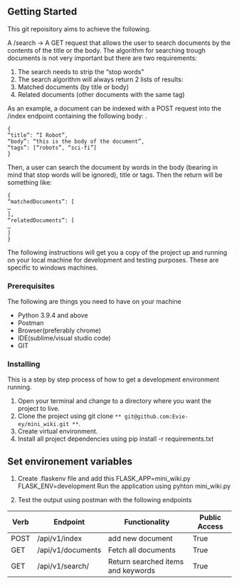 ## Getting Started

This git repoisitory aims to achieve the following.

A /search -> A GET request that allows the user to search documents by the contents of the
title or the body. 
The algorithm for searching trough documents is not very important but
there are two requirements:
1. The search needs to strip the “stop words”
2. The search algorithm will always return 2 lists of results:
  1. Matched documents (by title or body)
  2. Related documents (other documents with the same tag)
 
As an example, a document can be indexed with a POST request into the /index endpoint containing the
following body: .
```
{
“title”: “I Robot”,
“body”: “this is the body of the document”,
“tags”: [“robots”, “sci-fi”]
}
```
Then, a user can search the document by words in the body (bearing in mind that stop words will be
ignored), title or tags. Then the return will be something like:

```
{
“matchedDocuments”: [
…
],
“relatedDocuments”: [
…
]
}
```
The following instructions will get you a copy of the project up and running on your local machine for development and testing purposes. These are specific to windows machines.

### Prerequisites

The following are things you need to have on your machine
* Python 3.9.4 and above
* Postman
* Browser(preferably chrome)
* IDE(sublime/visual studio code)
* GIT


### Installing
This is a step by step process of how to get a development environment running.
1. Open your terminal and change to a directory where you want the project to live.
2. Clone the project using git clone `** git@github.com:Evie-ey/mini_wiki.git **`.
3. Create virtual environment.
4. Install all project dependencies using pip install -r requirements.txt
## Set environement variables
1. Create .flaskenv file and add this
  FLASK_APP=mini_wiki.py
  FLASK_ENV=development
 Run the application using pyhton mini_wiki.py

5. Test the output using postman with the following endpoints

| Verb | Endpoint               | Functionality |Public Access |
|------|------------------------|---------------|--------------|
|POST   |/api/v1/index | add new document|  True        |  
|GET   |/api/v1/documents|Fetch all documents|True |
|GET  |/api/v1/search/<search>| Return searched items and keywords|  True  
